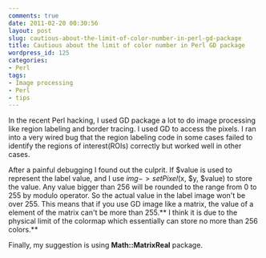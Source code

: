 ```yaml
---
comments: true
date: 2011-02-20 00:30:56
layout: post
slug: cautious-about-the-limit-of-color-number-in-perl-gd-package
title: Cautious about the limit of color number in Perl GD package
wordpress_id: 125
categories:
- Perl
tags:
- Image processing
- Perl
- tips
---
```


In the recent Perl hacking, I used GD package a lot to do image processing like region labeling and
border tracing. I used GD to access the pixels. I ran into a very wired bug that the region labeling
code in some cases failed to identify the regions of interest(ROIs) correctly but worked well in
other cases.

After a painful debugging I found out the culprit. If $value is used to represent the label value,
and I use $img->setPixel($x, $y, $value) to store the value. Any value bigger than 256 will be
rounded to the range from 0 to 255 by modulo operator. So the actual value in the label image won't
be over 255. This means that if you use GD image like a matrix, the value of a element of the matrix
can't be more than 255.** I think it is due to the physical limit of the colormap which essentially
can store no more than 256 colors.**

Finally, my suggestion is using **Math::MatrixReal** package.
